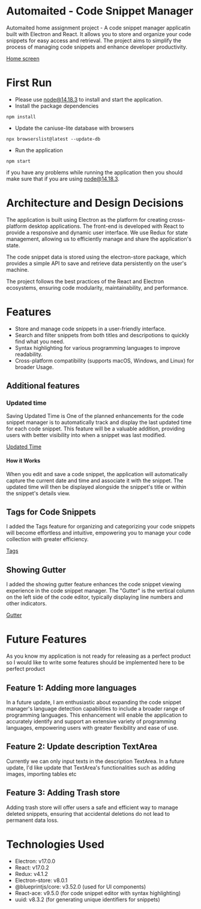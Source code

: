 # Automaited - Code Snippet Manager

Automaited home assignment project - A code snippet manager applicatin built with Electron and React. It allows you to store and organize your code snippets for easy access and retrieval. The project aims to simplify the process of managing code snippets and enhance developer productivity.

[Home screen](./src/assets/images/markdown/home.png)

# First Run

- Please use node@14.18.3 to install and start the application.
- Install the package dependencies

```
npm install
```

- Update the caniuse-lite database with browsers

```
npx browserslist@latest --update-db
```

- Run the application

```
npm start
```

if you have any problems while running the application then you should make sure that if you are using node@14.18.3.

# Architecture and Design Decisions

The application is built using Electron as the platform for creating cross-platform desktop applications. The front-end is developed with React to provide a responsive and dynamic user interface. We use Redux for state management, allowing us to efficiently manage and share the application's state.

The code snippet data is stored using the electron-store package, which provides a simple API to save and retrieve data persistently on the user's machine.

The project follows the best practices of the React and Electron ecosystems, ensuring code modularity, maintainability, and performance.

# Features

- Store and manage code snippets in a user-friendly interface.
- Search and filter snippets from both titles and descripotions to quickly find what you need.
- Syntax highlighting for various programming languages to improve readability.
- Cross-platform compatibility (supports macOS, Windows, and Linux) for broader Usage.

## Additional features

### Updated time

Saving Updated Time is One of the planned enhancements for the code snippet manager is to automatically track and display the last updated time for each code snippet. This feature will be a valuable addition, providing users with better visibility into when a snippet was last modified.

[Updated Time](./src/assets/images/markdown/time.png)

#### How it Works

When you edit and save a code snippet, the application will automatically capture the current date and time and associate it with the snippet. The updated time will then be displayed alongside the snippet's title or within the snippet's details view.

## Tags for Code Snippets

I added the Tags feature for organizing and categorizing your code snippets will become effortless and intuitive, empowering you to manage your code collection with greater efficiency.

[Tags](./src/assets/images/markdown/tags.png)

## Showing Gutter

I added the showing gutter feature enhances the code snippet viewing experience in the code snippet manager. The "Gutter" is the vertical column on the left side of the code editor, typically displaying line numbers and other indicators.

[Gutter](./src/assets/images/markdown/tags.png)

# Future Features

As you know my application is not ready for releasing as a perfect product so I would like to write some features should be implemented here to be perfect product

## Feature 1: Adding more languages

In a future update, I am enthusiastic about expanding the code snippet manager's language detection capabilities to include a broader range of programming languages. This enhancement will enable the application to accurately identify and support an extensive variety of programming languages, empowering users with greater flexibility and ease of use.

## Feature 2: Update description TextArea

Currently we can only input texts in the description TextArea.
In a future update, I'd like update that TextArea's functionalities such as adding images, importing tables etc

## Feature 3: Adding Trash store

Adding trash store will offer users a safe and efficient way to manage deleted snippets, ensuring that accidental deletions do not lead to permanent data loss.

# Technologies Used

- Electron: v17.0.0
- React: v17.0.2
- Redux: v4.1.2
- Electron-store: v8.0.1
- @blueprintjs/core: v3.52.0 (used for UI components)
- React-ace: v9.5.0 (for code snippet editor with syntax highlighting)
- uuid: v8.3.2 (for generating unique identifiers for snippets)
